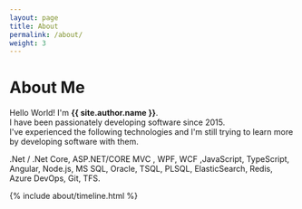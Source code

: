 ```yaml
---
layout: page
title: About
permalink: /about/
weight: 3
---
```


# **About Me**

Hello World! I'm **{{ site.author.name }}**.<br>
I have been passionately developing software since 2015.<br>
I've experienced the following technologies and I'm still trying to learn more by developing software with them.<br>

.Net / .Net Core, ASP.NET/CORE MVC , WPF, WCF ,JavaScript, TypeScript, Angular, Node.js, MS SQL, Oracle, TSQL, PLSQL, ElasticSearch, Redis, Azure DevOps, Git, TFS.

<!--
<div class="row">
{% include about/skills.html title="Programming Skills" source=site.data.programming-skills %}
</div>
-->

<div class="row">
{% include about/timeline.html %}
</div>
